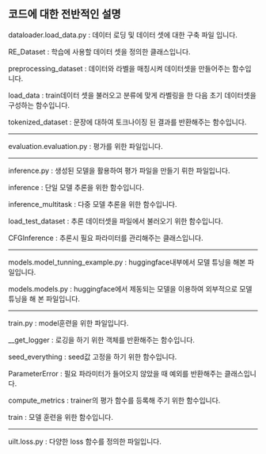 ## 코드에 대한 전반적인 설명
dataloader.load_data.py : 데이터 로딩 및 데이터 셋에 대한 구축 파일 입니다.

RE_Dataset : 학습에 사용할 데이터 셋을 정의한 클래스입니다.

preprocessing_dataset : 데이터와 라벨을 매칭시켜 데이터셋을 만들어주는 함수입니다.

load_data : train데이터 셋을 불러오고 분류에 맞게 라벨링을 한 다음 초기 데이터셋을 구성하는 함수입니다.

tokenized_dataset : 문장에 대하여 토크나이징 된 결과를 반환해주는 함수입니다.

---

evaluation.evaluation.py : 평가를 위한 파일입니다.

---

inference.py : 생성된 모델을 활용하여 평가 파일을 만들기 뤼한 파일입니다.

inference : 단일 모델 추론을 위한 함수입니다.

inference_multitask : 다중 모델 추론을 위한 함수입니다.

load_test_dataset : 추론 데이터셋을 파일에서 불러오기 위한 함수입니다.

CFGInference : 추론시 필요 파라미터를 관리해주는 클래스입니다.

---

models.model_tunning_example.py : huggingface내부에서 모델 튜닝을 해본 파일입니다.

models.models.py : huggingface에서 제동되는 모델을 이용하여 외부적으로 모델 튜닝을 해 본 파일입니다.

---

train.py : model훈련을 위한 파일입니다.

__get_logger : 로깅을 하기 위한 객체를 반환해주는 함수입니다.

seed_everything : seed값 고정을 하기 위한 함수입니다.

ParameterError : 필요 파라미터가 들어오지 않았을 때 예외를 반환해주는 클래스입니다.

compute_metrics : trainer의 평가 함수를 등록해 주기 위한 함수입니다.

train : 모델 훈련을 위한 함수입니다.

---

uilt.loss.py : 다양한 loss 함수를 정의한 파일입니다.


